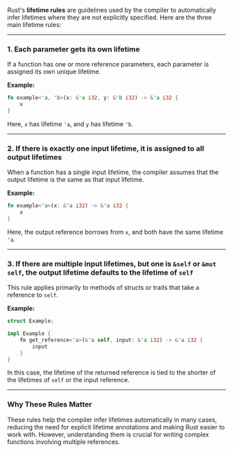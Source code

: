 Rust's **lifetime rules** are guidelines used by the compiler to automatically infer lifetimes where they are not explicitly specified. Here are the three main lifetime rules:

---

### **1. Each parameter gets its own lifetime**

If a function has one or more reference parameters, each parameter is assigned its own unique lifetime.

**Example:**

```rust
fn example<'a, 'b>(x: &'a i32, y: &'b i32) -> &'a i32 {
    x
}
```

Here, `x` has lifetime `'a`, and `y` has lifetime `'b`.

---

### **2. If there is exactly one input lifetime, it is assigned to all output lifetimes**

When a function has a single input lifetime, the compiler assumes that the output lifetime is the same as that input lifetime.

**Example:**

```rust
fn example<'a>(x: &'a i32) -> &'a i32 {
    x
}
```

Here, the output reference borrows from `x`, and both have the same lifetime `'a`.

---

### **3. If there are multiple input lifetimes, but one is `&self` or `&mut self`, the output lifetime defaults to the lifetime of `self`**

This rule applies primarily to methods of structs or traits that take a reference to `self`.

**Example:**

```rust
struct Example;

impl Example {
    fn get_reference<'a>(&'a self, input: &'a i32) -> &'a i32 {
        input
    }
}
```

In this case, the lifetime of the returned reference is tied to the shorter of the lifetimes of `self` or the input reference.

---

### Why These Rules Matter

These rules help the compiler infer lifetimes automatically in many cases, reducing the need for explicit lifetime annotations and making Rust easier to work with. However, understanding them is crucial for writing complex functions involving multiple references.